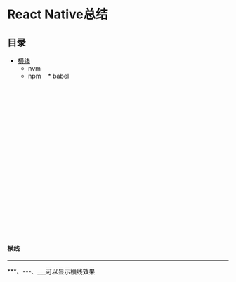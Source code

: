 React Native总结
==

## 目录<br/>
* [横线](#横线)
    * nvm
    * npm
    * babel
   
<br/>
<br/>
<br/>
<br/>
<br/>
<br/>
<br/>
<br/>
<br/>
<br/>
<br/>
<br/>
<br/>
<br/>
<br/>
<br/>
<br/>
<br/>
<br/><br/>

#### 横线
----------
***、---、___可以显示横线效果

